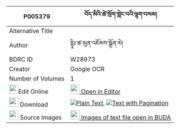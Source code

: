 |P005379|བོད་མིའི་ཚེ་སྲོག་གླེང་བའི་ལྷག་བསམ། 
| --- | --- 
|Alternative Title |
|Author| དྷཱིཿ་ཚ་མུན་འཇོམས་སྒྲོན་མེ།
|BDRC ID | W28973
|Creator | Google OCR
|Number of Volumes| 1
|<img width="25" src="https://img.icons8.com/color/25/000000/edit-property.png">Edit Online| [<img width="25" src="https://avatars.githubusercontent.com/u/45091458?s=200&v=4"> Open in Editor](http://editor.openpecha.org/P005379)
|<img width="25" src="https://img.icons8.com/fluent/48/000000/download-2.png"/>  Download | [![](https://img.icons8.com/color/20/000000/txt.png)Plain Text](https://github.com/Openpecha/P005379/releases/download/v1/bo_mi_i_tsesok_lengwa_i_lhaksa_plain_P005379.zip), [![](https://img.icons8.com/color/20/000000/txt.png)Text with Pagination](https://github.com/Openpecha/P005379/releases/download/v1/bo_mi_i_tsesok_lengwa_i_lhaksa_pages_P005379.zip)
|<img width="25" src="https://img.icons8.com/plasticine/100/000000/pictures-folder.png"/>  Source Images | [<img width="25" src="https://library.bdrc.io/icons/BUDA-small.svg"> Images of text file open in BUDA](https://library.bdrc.io/show/bdr:W28973)